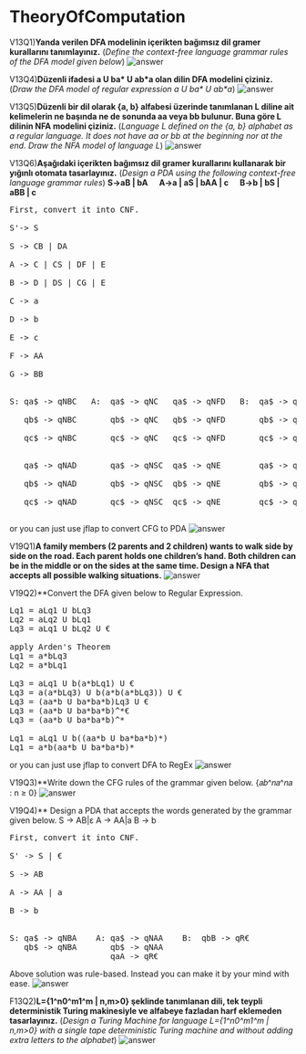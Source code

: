 # TheoryOfComputation
V13Q1)**Yanda verilen DFA modelinin içerikten bağımsız dil gramer kurallarını tanımlayınız.** (*Define the context-free language grammar rules of the DFA model given below*)
![answer](https://raw.githubusercontent.com/recepecem/TheoryOfComputation/main/Visa/2013/2013VisaQ1.png)

V13Q4)**Düzenli ifadesi a U ba\* U ab\*a olan dilin DFA modelini çiziniz.** (*Draw the DFA model of regular expression a U ba\* U ab\*a*)
![answer](https://raw.githubusercontent.com/recepecem/TheoryOfComputation/main/Visa/2013/2013VisaQ4.png)

V13Q5)**Düzenli bir dil olarak {a, b} alfabesi üzerinde tanımlanan L diline ait kelimelerin ne
başında ne de sonunda aa veya bb bulunur. Buna göre L dilinin NFA modelini çiziniz.** (*Language L defined on the {a, b} alphabet as a regular language. It does not have aa or bb at the beginning nor at the end. Draw the NFA model of language L*)
![answer](https://raw.githubusercontent.com/recepecem/TheoryOfComputation/main/Visa/2013/2013VisaQ5.png)

V13Q6)**Aşağıdaki içerikten bağımsız dil gramer kurallarını kullanarak bir yığınlı otomata tasarlayınız.** (*Design a PDA using the following context-free language grammar rules*)
**S→aB | bA &nbsp;&nbsp;&nbsp;&nbsp; A→a | aS | bAA | c &nbsp;&nbsp;&nbsp;&nbsp; B→b | bS | aBB | c**
<pre>
First, convert it into CNF.<br>
S'-> S<br>
S -> CB | DA<br>
A -> C | CS | DF | E<br>
B -> D | DS | CG | E<br>
C -> a<br>
D -> b<br>
E -> c<br>
F -> AA<br>
G -> BB<br>

S: qa$ -> qNBC   A:  qa$ -> qNC   qa$ -> qNFD   B:  qa$ -> qND   qa$ -> qNGC   C:  qaC -> qR€   F: qa$ -> qNAA<br>
   qb$ -> qNBC       qb$ -> qNC   qb$ -> qNFD       qb$ -> qND   qb$ -> qNGC   D:  qaD -> qR€      qa$ -> qNAA<br>
   qc$ -> qNBC       qc$ -> qNC   qc$ -> qNFD       qc$ -> qND   qc$ -> qNGC   E:  qaE -> qR€      qa$ -> qNAA<br>

   qa$ -> qNAD       qa$ -> qNSC  qa$ -> qNE        qa$ -> qNSD  qa$ -> qNE    G:  qa$ -> qNBB <br>
   qb$ -> qNAD       qb$ -> qNSC  qb$ -> qNE        qb$ -> qNSD  qb$ -> qNE        qb$ -> qNBB<br>
   qc$ -> qNAD       qc$ -> qNSC  qc$ -> qNE        qc$ -> qNSD  qc$ -> qNE        qc$ -> qNBB<br>
</pre>

or you can just use jflap to convert CFG to PDA
![answer](https://raw.githubusercontent.com/recepecem/TheoryOfComputation/main/Visa/2013/2013VisaQ6.png)

V19Q1)**A family members (2 parents and 2 children) wants to walk side by side on the road.
Each parent holds one children’s hand. Both children can be in the middle or on the sides at the
same time. Design a NFA that accepts all possible walking situations.**
![answer](https://raw.githubusercontent.com/recepecem/TheoryOfComputation/main/Visa/2019/2019VisaQ1.png)

V19Q2)**Convert the DFA given below to Regular Expression.
<pre>
Lq1 = aLq1 U bLq3
Lq2 = aLq2 U bLq1
Lq3 = aLq1 U bLq2 U €

apply Arden's Theorem
Lq1 = a*bLq3
Lq2 = a*bLq1

Lq3 = aLq1 U b(a*bLq1) U €
Lq3 = a(a*bLq3) U b(a*b(a*bLq3)) U €
Lq3 = (aa*b U ba*ba*b)Lq3 U €
Lq3 = (aa*b U ba*ba*b)^*€
Lq3 = (aa*b U ba*ba*b)^*

Lq1 = aLq1 U b((aa*b U ba*ba*b)*)
Lq1 = a*b(aa*b U ba*ba*b)*
</pre>

or you can just use jflap to convert DFA to RegEx
![answer](https://raw.githubusercontent.com/recepecem/TheoryOfComputation/main/Visa/2019/2019VisaQ2.png)

V19Q3)**Write down the CFG rules of the grammar given below.  {𝑎𝑏^𝑛𝑎^𝑛𝑎 : n ≥ 0}
![answer](https://raw.githubusercontent.com/recepecem/TheoryOfComputation/main/Visa/2019/2019VisaQ3.png)

V19Q4)** Design a PDA that accepts the words generated by the grammar given below.  S → AB|ε   A → AA|a   B → b
<pre>
First, convert it into CNF.<br>
S' -> S | €<br>
S -> AB<br>
A -> AA | a<br>
B -> b<br>

S: qa$ -> qNBA    A: qa$ -> qNAA    B:  qbB -> qR€
   qb$ -> qNBA       qb$ -> qNAA         
                     qaA -> qR€
</pre>
Above solution was rule-based. Instead you can make it by your mind with ease.
![answer](https://raw.githubusercontent.com/recepecem/TheoryOfComputation/main/Visa/2019/2019VisaQ4.png)

F13Q2)**L={1^n0^m1^m | n,m>0} şeklinde tanımlanan dili, tek teypli deterministik Turing makinesiyle ve alfabeye fazladan harf eklemeden tasarlayınız.** (*Design a Turing Machine for language L={1^n0^m1^m | n,m>0} with a single tape deterministic Turing machine and without adding extra letters to the alphabet*)
![answer](https://raw.githubusercontent.com/recepecem/TheoryOfComputation/main/Final/2013/2013FinalQ2.png)
